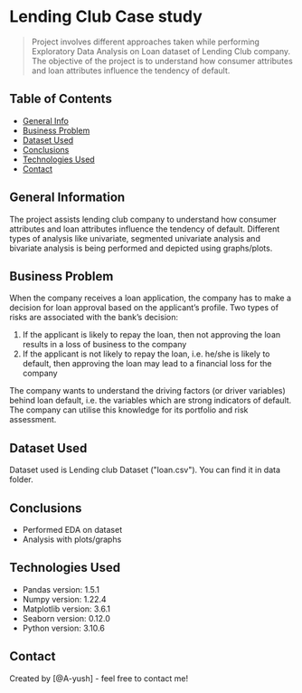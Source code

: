 # Lending Club Case study
> Project involves different approaches taken while performing Exploratory Data Analysis on Loan dataset of Lending Club company. The objective of the project is to understand how consumer attributes and loan attributes influence the tendency of default.


## Table of Contents
* [General Info](#general-information)
* [Business Problem](#business-problem)
* [Dataset Used](#dataset-used)
* [Conclusions](#conclusions)
* [Technologies Used](#technologies-used)
* [Contact](#contact)

<!-- You can include any other section that is pertinent to your problem -->

## General Information

The project assists lending club company to understand how consumer attributes and loan attributes influence the tendency of default. Different types of analysis like univariate, segmented univariate analysis and bivariate analysis is being performed and depicted using graphs/plots.

## Business Problem

When the company receives a loan application, the company has to make a decision for loan approval based on the applicant’s profile. Two types of risks are associated with the bank’s decision:

1. If the applicant is likely to repay the loan, then not approving the loan results in a loss of business to the company
2. If the applicant is not likely to repay the loan, i.e. he/she is likely to default, then approving the loan may lead to a financial loss for the company

The company wants to understand the driving factors (or driver variables) behind loan default, i.e. the variables which are strong indicators of default.  The company can utilise this knowledge for its portfolio and risk assessment. 

## Dataset Used

Dataset used is Lending club Dataset ("loan.csv"). You can find it in data folder.


## Conclusions
- Performed EDA on dataset
- Analysis with plots/graphs


## Technologies Used
- Pandas	version: 1.5.1
- Numpy		version: 1.22.4
- Matplotlib	version: 3.6.1
- Seaborn	version: 0.12.0
- Python	version: 3.10.6


## Contact
Created by [@A-yush] - feel free to contact me!


<!-- Optional -->
<!-- ## License -->
<!-- This project is open source and available under the [... License](). -->

<!-- You don't have to include all sections - just the one's relevant to your project -->
